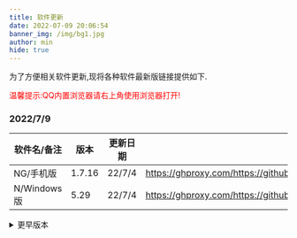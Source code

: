 ```yaml
---
title: 软件更新
date: 2022-07-09 20:06:54
banner_img: /img/bg1.jpg
author: min
hide: true
---
```


为了方便相关软件更新,现将各种软件最新版链接提供如下.

<p style='color:red;'>温馨提示:QQ内置浏览器请右上角使用浏览器打开!</p>

### 2022/7/9

| 软件名/备注 | 版本   | 更新日期 | 下载地址(加速)                                               | 下载地址(国外源)                                             |
| ----------- | ------ | -------- | ------------------------------------------------------------ | ------------------------------------------------------------ |
| NG/手机版   | 1.7.16 | 22/7/4   | https://ghproxy.com/https://github.com//2dust/v2rayNG/releases/download/1.7.16/v2rayNG_1.7.16.apk | https://github.com/2dust/v2rayNG/releases/download/1.7.16/v2rayNG_1.7.16.apk |
| N/Windows版 | 5.29   | 22/7/4   | https://ghproxy.com/https://github.com//2dust/v2rayN/releases/download/5.29/v2rayN-Core.zip | https://github.com/2dust/v2rayN/releases/download/5.29/v2rayN-Core.zip |

<details>
    <summary>更早版本</summary>
    暂无
</details>

